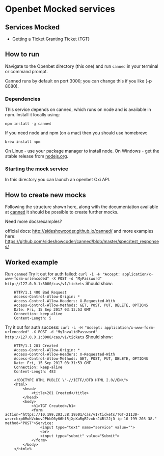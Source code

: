 # Openbet Mocked services

## Services Mocked
- Getting a Ticket Granting Ticket (TGT)

## How to run
Navigate to the Openbet directory (this one) and run `canned` in your terminal or command prompt.

Canned runs by default on port 3000; you can change this if you like (-p 8080).

### Dependencies
This service depends on canned, which runs on node and is available in npm. Install it locally using:

`npm install -g canned`

If you need node and npm (on a mac) then you should use homebrew:

`brew install npm`

On Linux - use your package manager to install node.
On Windows - get the stable release from [nodejs.org](www.nodejs.org).

### Starting the mock service
In this directory you can launch an openbet Oxi API.

## How to create new mocks
Following the structure shown here, along with the documentation available at [canned](https://www.npmjs.com/package/canned) it should be possible to create further mocks.

Need more docs/examples?

official docs: http://sideshowcoder.github.io/canned/
and more examples here: https://github.com/sideshowcoder/canned/blob/master/spec/test_responses/

## Worked example
Run `canned`
Try it out for auth failed:
  `curl -i -H "Accept: application/x-www-form-urlencoded" -X POST -d "MyPassword" http://127.0.0.1:3000/cas/v1/tickets`
 Should show:
```
    HTTP/1.1 400 Bad Request
    Access-Control-Allow-Origin: *
    Access-Control-Allow-Headers: X-Requested-With
    Access-Control-Allow-Methods: GET, POST, PUT, DELETE, OPTIONS
    Date: Fri, 15 Sep 2017 03:13:53 GMT
    Connection: keep-alive
    Content-Length: 5
```

Try it out for auth success:
  `curl -i -H "Accept: application/x-www-form-urlencoded" -X POST -d "MyInvalidPassword" http://127.0.0.1:3000/cas/v1/tickets`
  Should show:
```
    HTTP/1.1 201 Created
    Access-Control-Allow-Origin: *
    Access-Control-Allow-Headers: X-Requested-With
    Access-Control-Allow-Methods: GET, POST, PUT, DELETE, OPTIONS
    Date: Fri, 15 Sep 2017 03:31:53 GMT
    Connection: keep-alive
    Content-Length: 483

    <!DOCTYPE HTML PUBLIC \"-//IETF//DTD HTML 2.0//EN\">
    <html>
        <head>
            <title>201 Created</title>
        </head>
        <body>
            <h1>TGT Created</h1>
            <form action="https://10.199.203.38:19501/cas/v1/tickets/TGT-21130-wzzrcbxp0MuhVxbuvJPbbO0y66hl5jXpXaRgB2zxbrJ4Rl2JjD-ip-10-199-203-38." method="POST">Service:
                <input type="text" name="service" value="">
                <br>
                <input type="submit" value="Submit">
            </form>
        </body>
    </html>%                
```

